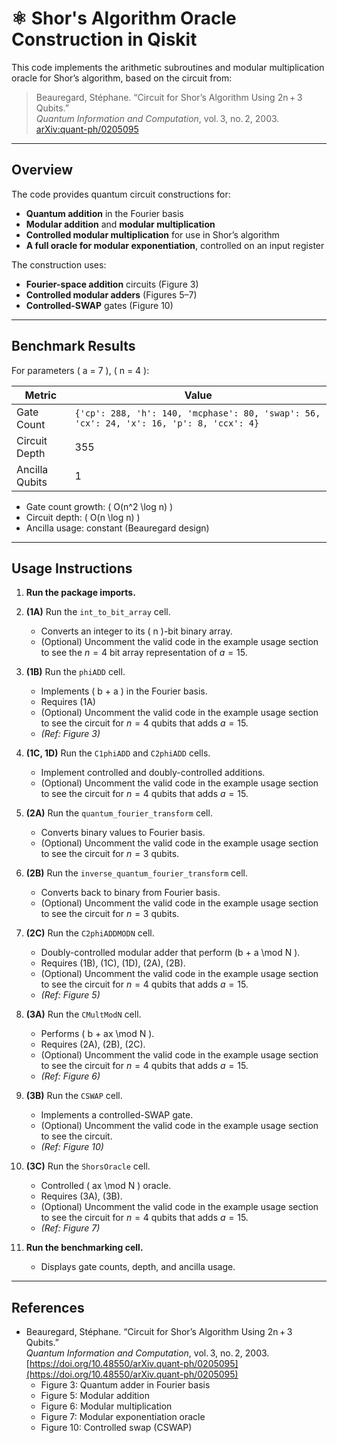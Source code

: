 # ⚛️ Shor's Algorithm Oracle Construction in Qiskit

This code implements the arithmetic subroutines and modular multiplication oracle for Shor’s algorithm, based on the circuit from:

> Beauregard, Stéphane. “Circuit for Shor’s Algorithm Using 2n + 3 Qubits.”  
> *Quantum Information and Computation*, vol. 3, no. 2, 2003.  
> [arXiv:quant-ph/0205095](https://doi.org/10.48550/arXiv.quant-ph/0205095)

---

## Overview

The code provides quantum circuit constructions for:

- **Quantum addition** in the Fourier basis  
- **Modular addition** and **modular multiplication**  
- **Controlled modular multiplication** for use in Shor’s algorithm  
- **A full oracle for modular exponentiation**, controlled on an input register

The construction uses:

- **Fourier-space addition** circuits (Figure 3)  
- **Controlled modular adders** (Figures 5–7)  
- **Controlled-SWAP** gates (Figure 10)

---

## Benchmark Results

For parameters \( a = 7 \), \( n = 4 \):

| Metric            | Value                                                                 |
|-------------------|-----------------------------------------------------------------------|
| Gate Count        | `{'cp': 288, 'h': 140, 'mcphase': 80, 'swap': 56, 'cx': 24, 'x': 16, 'p': 8, 'ccx': 4}` |
| Circuit Depth     | 355                                                                   |
| Ancilla Qubits    | 1                                                                     |

- Gate count growth: \( O(n^2 \log n) \)  
- Circuit depth: \( O(n \log n) \)  
- Ancilla usage: constant (Beauregard design)

---

## Usage Instructions

1. **Run the package imports.**

2. **(1A)** Run the `int_to_bit_array` cell.  
   - Converts an integer to its \( n \)-bit binary array.  
   - (Optional) Uncomment the valid code in the example usage section to see the $n = 4$ bit array representation of $a = 15$.

3. **(1B)** Run the `phiADD` cell.  
   - Implements \( b + a \) in the Fourier basis.
   - Requires (1A)
   - (Optional) Uncomment the valid code in the example usage section to see the circuit for $n = 4$ qubits that adds $a = 15$.
   - *(Ref: Figure 3)*

4. **(1C, 1D)** Run the `C1phiADD` and `C2phiADD` cells.  
   - Implement controlled and doubly-controlled additions.  
   - (Optional) Uncomment the valid code in the example usage section to see the circuit for $n = 4$ qubits that adds $a = 15$.

5. **(2A)** Run the `quantum_fourier_transform` cell.  
   - Converts binary values to Fourier basis.  
   - (Optional) Uncomment the valid code in the example usage section to see the circuit for $n = 3$ qubits.

6. **(2B)** Run the `inverse_quantum_fourier_transform` cell.  
   - Converts back to binary from Fourier basis.  
   - (Optional) Uncomment the valid code in the example usage section to see the circuit for $n = 3$ qubits.

7. **(2C)** Run the `C2phiADDMODN` cell.  
   - Doubly-controlled modular adder that perform \(b + a \mod N \).  
   - Requires (1B), (1C), (1D), (2A), (2B).  
   - (Optional) Uncomment the valid code in the example usage section to see the circuit for $n = 4$ qubits that adds $a = 15$.
   - *(Ref: Figure 5)*

8. **(3A)** Run the `CMultModN` cell.  
   - Performs \( b + ax \mod N \).  
   - Requires (2A), (2B), (2C).  
   - (Optional) Uncomment the valid code in the example usage section to see the circuit for $n = 4$ qubits that adds $a = 15$.
   - *(Ref: Figure 6)*

9. **(3B)** Run the `CSWAP` cell.  
   - Implements a controlled-SWAP gate.  
   - (Optional) Uncomment the valid code in the example usage section to see the circuit.
   - *(Ref: Figure 10)*

10. **(3C)** Run the `ShorsOracle` cell.  
    - Controlled \( ax \mod N \) oracle.  
    - Requires (3A), (3B).  
    - (Optional) Uncomment the valid code in the example usage section to see the circuit for $n = 4$ qubits that adds $a = 15$.
    - *(Ref: Figure 7)*

11. **Run the benchmarking cell.**  
    - Displays gate counts, depth, and ancilla usage.

---

## References

- Beauregard, Stéphane. “Circuit for Shor’s Algorithm Using 2n + 3 Qubits.”  
  *Quantum Information and Computation*, vol. 3, no. 2, 2003.  
  [https://doi.org/10.48550/arXiv.quant-ph/0205095](https://doi.org/10.48550/arXiv.quant-ph/0205095)  
    - Figure 3: Quantum adder in Fourier basis  
    - Figure 5: Modular addition  
    - Figure 6: Modular multiplication  
    - Figure 7: Modular exponentiation oracle  
    - Figure 10: Controlled swap (CSWAP)

